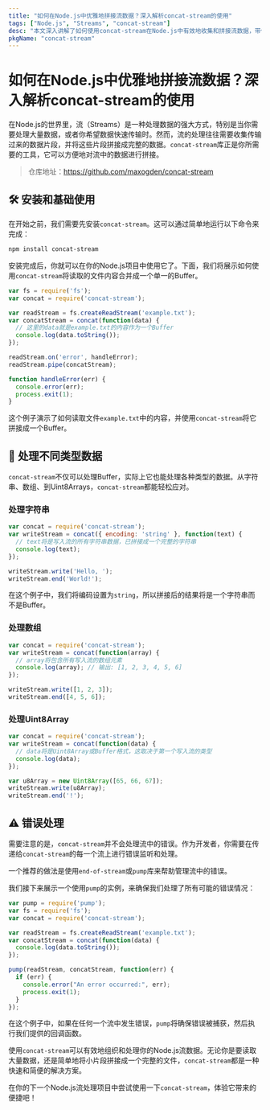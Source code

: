```yaml
---
title: "如何在Node.js中优雅地拼接流数据？深入解析concat-stream的使用"
tags: ["Node.js", "Streams", "concat-stream"]
desc: "本文深入讲解了如何使用concat-stream在Node.js中有效地收集和拼接流数据，带你走进流处理的世界，简化你的代码逻辑。"
pkgName: "concat-stream"
---
```


# 如何在Node.js中优雅地拼接流数据？深入解析concat-stream的使用

在Node.js的世界里，流（Streams）是一种处理数据的强大方式，特别是当你需要处理大量数据，或者你希望数据快速传输时。然而，流的处理往往需要收集传输过来的数据片段，并将这些片段拼接成完整的数据。`concat-stream`库正是你所需要的工具，它可以方便地对流中的数据进行拼接。

> 仓库地址：https://github.com/maxogden/concat-stream

## 🛠️ 安装和基础使用

在开始之前，我们需要先安装`concat-stream`。这可以通过简单地运行以下命令来完成：

```bash
npm install concat-stream
```

安装完成后，你就可以在你的Node.js项目中使用它了。下面，我们将展示如何使用`concat-stream`将读取的文件内容合并成一个单一的Buffer。

```javascript
var fs = require('fs');
var concat = require('concat-stream');

var readStream = fs.createReadStream('example.txt');
var concatStream = concat(function(data) {
  // 这里的data就是example.txt的内容作为一个Buffer
  console.log(data.toString());
});

readStream.on('error', handleError);
readStream.pipe(concatStream);

function handleError(err) {
  console.error(err);
  process.exit(1);
}
```

这个例子演示了如何读取文件`example.txt`中的内容，并使用`concat-stream`将它拼接成一个Buffer。

## 🔄 处理不同类型数据

`concat-stream`不仅可以处理Buffer，实际上它也能处理各种类型的数据。从字符串、数组、到Uint8Arrays，`concat-stream`都能轻松应对。

### 处理字符串

```javascript
var concat = require('concat-stream');
var writeStream = concat({ encoding: 'string' }, function(text) {
  // text将是写入流的所有字符串数据，已拼接成一个完整的字符串
  console.log(text);
});

writeStream.write('Hello, ');
writeStream.end('World!');
```

在这个例子中，我们将编码设置为`string`，所以拼接后的结果将是一个字符串而不是Buffer。

### 处理数组

```javascript
var concat = require('concat-stream');
var writeStream = concat(function(array) {
  // array将包含所有写入流的数组元素
  console.log(array); // 输出: [1, 2, 3, 4, 5, 6]
});

writeStream.write([1, 2, 3]);
writeStream.end([4, 5, 6]);
```

### 处理Uint8Array

```javascript
var concat = require('concat-stream');
var writeStream = concat(function(data) {
  // data将是Uint8Array或Buffer格式，这取决于第一个写入流的类型
  console.log(data);
});

var u8Array = new Uint8Array([65, 66, 67]);
writeStream.write(u8Array);
writeStream.end('!');
```

## ⚠️ 错误处理

需要注意的是，`concat-stream`并不会处理流中的错误。作为开发者，你需要在传递给`concat-stream`的每一个流上进行错误监听和处理。

一个推荐的做法是使用`end-of-stream`或`pump`库来帮助管理流中的错误。

我们接下来展示一个使用`pump`的实例，来确保我们处理了所有可能的错误情况：

```javascript
var pump = require('pump');
var fs = require('fs');
var concat = require('concat-stream');

var readStream = fs.createReadStream('example.txt');
var concatStream = concat(function(data) {
  console.log(data.toString());
});

pump(readStream, concatStream, function(err) {
  if (err) {
    console.error("An error occurred:", err);
    process.exit(1);
  }
});
```

在这个例子中，如果在任何一个流中发生错误，`pump`将确保错误被捕获，然后执行我们提供的回调函数。

使用`concat-stream`可以有效地组织和处理你的Node.js流数据。无论你是要读取大量数据，还是简单地将小片段拼接成一个完整的文件，`concat-stream`都是一种快速和简便的解决方案。

在你的下一个Node.js流处理项目中尝试使用一下`concat-stream`，体验它带来的便捷吧！